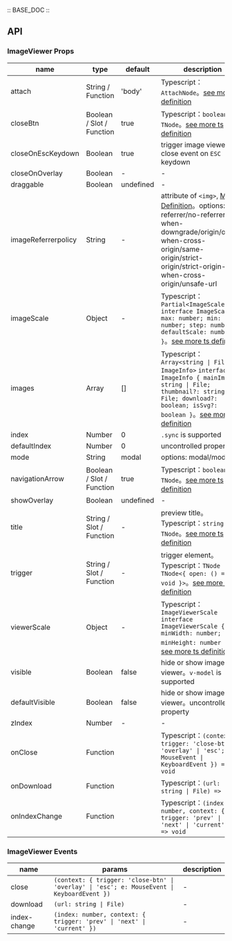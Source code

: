 :: BASE_DOC ::

## API

### ImageViewer Props

name | type | default | description | required
-- | -- | -- | -- | --
attach | String / Function | 'body' | Typescript：`AttachNode`。[see more ts definition](https://github.com/Tencent/tdesign-vue/blob/develop/src/common.ts) | N
closeBtn | Boolean / Slot / Function | true | Typescript：`boolean \| TNode`。[see more ts definition](https://github.com/Tencent/tdesign-vue/blob/develop/src/common.ts) | N
closeOnEscKeydown | Boolean | true | trigger image viewer close event on `ESC` keydown | N
closeOnOverlay | Boolean | - | \- | N
draggable | Boolean | undefined | \- | N
imageReferrerpolicy | String | - | attribute of `<img>`, [MDN Definition](https://developer.mozilla.org/en-US/docs/Web/HTTP/Headers/Referrer-Policy)。options: no-referrer/no-referrer-when-downgrade/origin/origin-when-cross-origin/same-origin/strict-origin/strict-origin-when-cross-origin/unsafe-url | N
imageScale | Object | - | Typescript：`Partial<ImageScale>` `interface ImageScale { max: number; min: number; step: number; defaultScale: number; }`。[see more ts definition](https://github.com/Tencent/tdesign-vue/tree/develop/src/image-viewer/type.ts) | N
images | Array | [] | Typescript：`Array<string \| File \| ImageInfo>` `interface ImageInfo { mainImage: string \| File; thumbnail?: string \| File; download?: boolean; isSvg?: boolean }`。[see more ts definition](https://github.com/Tencent/tdesign-vue/tree/develop/src/image-viewer/type.ts) | N
index | Number | 0 | `.sync` is supported | N
defaultIndex | Number | 0 | uncontrolled property | N
mode | String | modal | options: modal/modeless | N
navigationArrow | Boolean / Slot / Function | true | Typescript：`boolean \| TNode`。[see more ts definition](https://github.com/Tencent/tdesign-vue/blob/develop/src/common.ts) | N
showOverlay | Boolean | undefined | \- | N
title | String / Slot / Function | - | preview title。Typescript：`string \| TNode`。[see more ts definition](https://github.com/Tencent/tdesign-vue/blob/develop/src/common.ts) | N
trigger | String / Slot / Function | - | trigger element。Typescript：`TNode \| TNode<{ open: () => void }>`。[see more ts definition](https://github.com/Tencent/tdesign-vue/blob/develop/src/common.ts) | N
viewerScale | Object | - | Typescript：`ImageViewerScale` `interface ImageViewerScale { minWidth: number; minHeight: number }`。[see more ts definition](https://github.com/Tencent/tdesign-vue/tree/develop/src/image-viewer/type.ts) | N
visible | Boolean | false | hide or show image viewer。`v-model` is supported | N
defaultVisible | Boolean | false | hide or show image viewer。uncontrolled property | N
zIndex | Number | - | \- | N
onClose | Function |  | Typescript：`(context: { trigger: 'close-btn' \| 'overlay' \| 'esc'; e: MouseEvent \| KeyboardEvent }) => void`<br/> | N
onDownload | Function |  | Typescript：`(url: string \| File) => void`<br/> | N
onIndexChange | Function |  | Typescript：`(index: number, context: { trigger: 'prev' \| 'next' \| 'current' }) => void`<br/> | N

### ImageViewer Events

name | params | description
-- | -- | --
close | `(context: { trigger: 'close-btn' \| 'overlay' \| 'esc'; e: MouseEvent \| KeyboardEvent })` | \-
download | `(url: string \| File)` | \-
index-change | `(index: number, context: { trigger: 'prev' \| 'next' \| 'current' })` | \-

